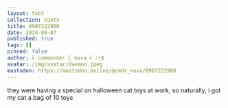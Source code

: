 ```yaml
---
layout: toot
collection: toots
title: 0907222900
date: 2024-09-07
published: true
tags: []
pinned: false
author: ⸸ commander ░ nova ⸸ :~$
avatar: /img/avatar/daemon.jpeg
mastodon: https://mastodon.online/@cmdr_nova/0907222900
---
```


they were having a special on halloween cat toys at work, so naturally, i got my cat a bag of 10 toys
